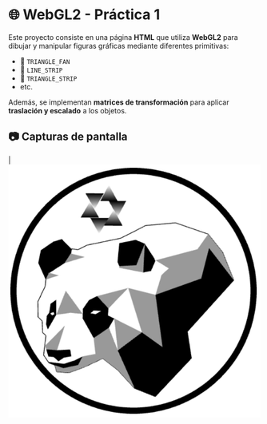 # 🌐 WebGL2 - Práctica 1

Este proyecto consiste en una página **HTML** que utiliza **WebGL2** para dibujar y manipular figuras gráficas mediante diferentes primitivas:

- 🔺 `TRIANGLE_FAN`  
- 📏 `LINE_STRIP`  
- 🧩 `TRIANGLE_STRIP`
- etc.

Además, se implementan **matrices de transformación** para aplicar **traslación y escalado** a los objetos.

## 📷 Capturas de pantalla

| ![](Webgl_practica/capturas/panda.png) 

